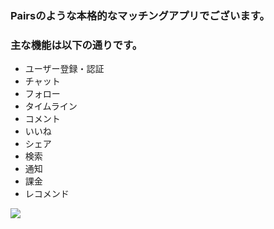 ### Pairsのような本格的なマッチングアプリでございます。

### 主な機能は以下の通りです。
- ユーザー登録・認証
- チャット
- フォロー
- タイムライン
- コメント
- いいね
- シェア
- 検索
- 通知
- 課金
- レコメンド

![](https://find1dream.github.io/koyano_deploy/works/3-2.png)


